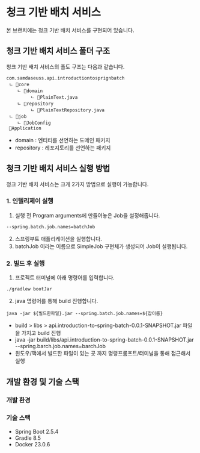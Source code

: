# 청크 기반 배치 서비스
본 브랜치에는 청크 기반 배치 서비스를 구현되어 있습니다.

## 청크 기반 배치 서비스 폴더 구조
청크 기반 배치 서비스의 폴도 구조는 다음과 같습니다.
```
com.samdaseuss.api.introductiontosprignbatch
 ﾤ 💾core
    ﾤ 💾domain
         ﾤ 📄PlainText.java
    ﾤ 💾repository
         ﾤ 📄PlainTextRepository.java
 ﾤ 💾job
    ﾤ 📄JobConfig
 📄Application
```
* domain : 엔티티를 선언하는 도메인 패키지
* repository : 레포지토리를 선언하는 패키지

## 청크 기반 배치 서비스 실행 방법
청크 기반 배치 서비스는 크게 2가지 방법으로 실행이 가능합니다.
### 1. 인텔리제이 실행
1. 실행 전 Program arguments에 만들어놓은 Job을 설정해줍니다.
```setup
--spring.batch.job.names=batchJob
```
2. 스프링부트 애플리케이션을 실행합니다. 
3. batchJob 이라는 이름으로 SimpleJob 구현체가 생성되어 Job이 실행됩니다.

### 2. 빌드 후 실행
1. 프로젝트 터미널에 아래 명령어를 입력합니다.
```terminal
./gradlew bootJar
```
2. java 명령어를 통해 build 진행합니다.
```terminal
java -jar ${빌드한파일}.jar --spring.batch.job.names=${잡이름}
```
* build > libs > api.introduction-to-spring-batch-0.0.1-SNAPSHOT.jar 파일을 가지고 build 진행
* java -jar build/libs/api.introduction-to-spring-batch-0.0.1-SNAPSHOT.jar --spring.barch.job.names=barchJob
* 윈도우/맥에서 빌드한 파일이 있는 곳 까지 명령프롬프트/터미널을 통해 접근해서 실행

## 개발 환경 및 기술 스택
### 개발 환경
### 기술 스택
* Spring Boot 2.5.4
* Gradle 8.5
* Docker 23.0.6
